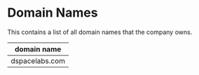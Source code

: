 Domain Names
============

This contains a list of all domain names that the company owns.

| domain name |
|-------------|
| dspacelabs.com |
